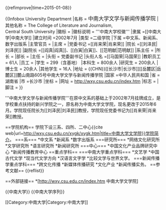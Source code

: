 {{refimprove|time=2015-01-08}}


{{Infobox University Department
 |名称              = <big>中南大学文学与新闻传播学院</big>
 |其他名称        = The College of Literature and Journalism, <br/>Central South University
 |徽标              = <!-- 注释出：[[File:中南大学校徽.png|150px]] -->
 |徽标说明        = '''中南大学校徽'''
 |隶属              =[[中南大学|中南大学]]
 |建立时间        =2002年7月
 |类型              =二级学院
 |下属              =中文系、新闻系、数字出版系
 |主管官员        =
 |主席              =
 |党委书记        =[[肖来荣|肖来荣]]
 |院长              =[[刘泽民|刘泽民]]
 |副院长           =[[阎真|阎真]]、[[白寅|白寅]]、[[范明献|范明献]]
 |系主任           =
 |所长              =
 |部长              =
 |主任              =
 |头衔              = 党委副书记
 |头衔人名        =[[马国荣|马国荣]]
 |教职员工        = 61人
 |员工              = 
 |学生              = 299（含基地）
 |本科生           = 800余人
 |研究生           = 200余人
 |博士生           = 20余人
 |其他学生        = 16人
 |地址              = {{CHN}}[[长沙市|长沙市]][[岳麓区|岳麓区]]麓山南路605号中南大学文学与新闻传播学院
 |国家              =中华人民共和国
 |省                 =湖南省
 |市                 =长沙市
 |坐标              =
 |网址              = http://wxy.csu.edu.cn/index.htm
 |标志              =
 |脚注              =
}}

'''中南大学文学与新闻传播学院'''在原中文系的基础上于2002年7月挂牌成立，是学校重点扶持的新兴学院之一，原名称为中南大学文学院，现名更改于2015年6月。学院现任院长为[[刘泽民|刘泽民]]教授，学院现任党委书记为[[肖来荣|肖来荣]]教授。

==学院机构==
学院下设三系、四所、二中心<ref name="csu">{{cite web|url=http://wxy.csu.edu.cn/xygk/xygk.htm|title=中南大学文学院}}学院简介</ref>。
===系===
*中文系
*新闻系
*数字出版系
===研究所===
*网络文化研究所
*文学研究所
*语言研究所
*新闻研究所
===中心===
*中国文化产业品牌研究中心
*新闻传播教育中心
==重点学科==
===中南大学重点学科===
*文艺学
*中国古代文学
*现当代文学方向
*汉语言文字学
*比较文学与世界文学<ref name="csu" />。
===新闻传播学重点学科===
*跨文化传播
*新媒体传播研究
*文化产业
*新闻传播实务<ref name="csu" />。
==参考文献==
{{reflist}}

==外部链接==
*[http://wxy.csu.edu.cn/index.htm 中南大学文学院]


{{中南大学}}
{{中南大学序列}}

[[Category:中南大学|Category:中南大学]]